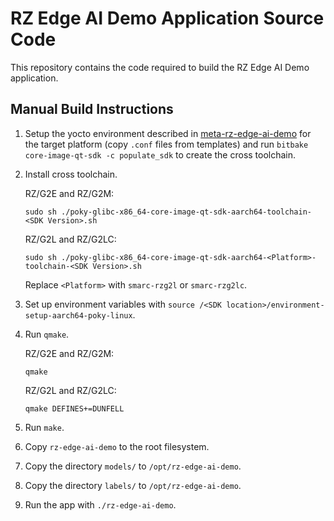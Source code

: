 # RZ Edge AI Demo Application Source Code

This repository contains the code required to build the RZ Edge AI Demo application.

## Manual Build Instructions
1. Setup the yocto environment described in [meta-rz-edge-ai-demo](https://github.com/renesas-rz/meta-rz-edge-ai-demo) for the target platform (copy `.conf` files from templates) and run `bitbake core-image-qt-sdk -c populate_sdk` to create the cross toolchain.
2. Install cross toolchain.

   RZ/G2E and RZ/G2M:
   ```
   sudo sh ./poky-glibc-x86_64-core-image-qt-sdk-aarch64-toolchain-<SDK Version>.sh
   ```

   RZ/G2L and RZ/G2LC:
   ```
   sudo sh ./poky-glibc-x86_64-core-image-qt-sdk-aarch64-<Platform>-toolchain-<SDK Version>.sh
   ```
   Replace `<Platform>` with `smarc-rzg2l` or `smarc-rzg2lc`.

3. Set up environment variables with `source /<SDK location>/environment-setup-aarch64-poky-linux`.
4. Run `qmake`.

   RZ/G2E and RZ/G2M:
   ```
   qmake
   ```

   RZ/G2L and RZ/G2LC:
   ```
   qmake DEFINES+=DUNFELL
   ```
5. Run `make`.
6. Copy `rz-edge-ai-demo` to the root filesystem.
7. Copy the directory `models/` to `/opt/rz-edge-ai-demo`.
8. Copy the directory `labels/` to `/opt/rz-edge-ai-demo`.
9. Run the app with `./rz-edge-ai-demo`.
